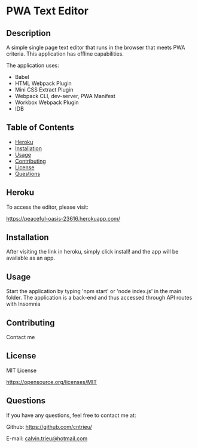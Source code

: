 # PWA Text Editor

## Description

A simple single page text editor that runs in the browser that meets PWA criteria. This application has offline capabilities.

The application uses:

- Babel
- HTML Webpack Plugin
- Mini CSS Extract Plugin
- Webpack CLI, dev-server, PWA Manifest
- Workbox Webpack Plugin
- IDB

## Table of Contents

- [Heroku](#heroku)
- [Installation](#installation)
- [Usage](#usage)
- [Contributing](#contributing)
- [License](#license)
- [Questions](#questions)

## Heroku

To access the editor, please visit:

https://peaceful-oasis-23616.herokuapp.com/

## Installation

After visiting the link in heroku, simply click install! and the app will be available as an app.

## Usage

Start the application by typing 'npm start' or 'node index.js' in the main folder. The application is a back-end and thus accessed through API routes with Insomnia


## Contributing

Contact me


## License

MIT License

https://opensource.org/licenses/MIT


## Questions

If you have any questions, feel free to contact me at:
  
Github: https://github.com/cntrieu/

E-mail: calvin.trieu@hotmail.com